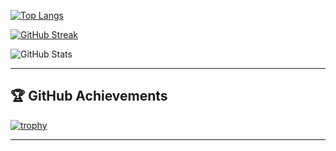 

[![Top Langs](https://github-readme-stats.vercel.app/api/top-langs/?username=RichardWasNotAvailable&layout=pie&theme=dark)](https://www.google.com/url?sa=t&source=web&rct=j&opi=89978449&url=https://www.youtube.com/watch%3Fv%3DdQw4w9WgXcQ&ved=2ahUKEwjF2pi_sOSPAxWGgv0HHSKOGLQQwqsBegQIFhAH&usg=AOvVaw0aHtehaphMhOCAkCydRLZU)

[![GitHub Streak](https://streak-stats.demolab.com?user=RichardWasNotAvailable&theme=dark)](https://git.io/streak-stats)

![GitHub Stats](https://github-readme-stats.vercel.app/api?username=RichardWasNotAvailable&show_icons=true&theme=dark)

---

## 🏆 GitHub Achievements

[![trophy](https://github-profile-trophy.vercel.app/?username=RichardWasNotAvailable&theme=darkhub&no-frame=true&column=7)](https://github.com/ryo-ma/github-profile-trophy)

---
